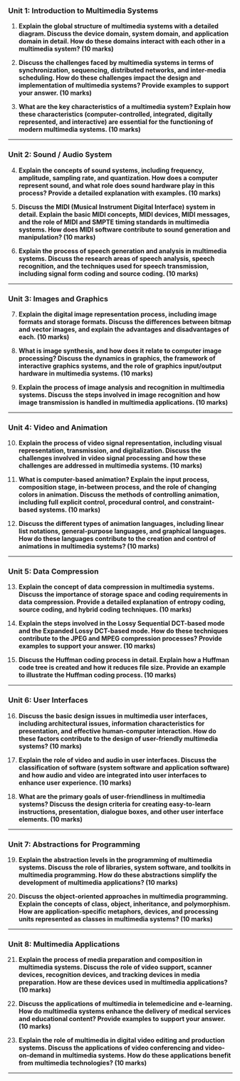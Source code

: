 ### **Unit 1: Introduction to Multimedia Systems**
1. **Explain the global structure of multimedia systems with a detailed diagram. Discuss the device domain, system domain, and application domain in detail. How do these domains interact with each other in a multimedia system? (10 marks)**

2. **Discuss the challenges faced by multimedia systems in terms of synchronization, sequencing, distributed networks, and inter-media scheduling. How do these challenges impact the design and implementation of multimedia systems? Provide examples to support your answer. (10 marks)**

3. **What are the key characteristics of a multimedia system? Explain how these characteristics (computer-controlled, integrated, digitally represented, and interactive) are essential for the functioning of modern multimedia systems. (10 marks)**

---

### **Unit 2: Sound / Audio System**
4. **Explain the concepts of sound systems, including frequency, amplitude, sampling rate, and quantization. How does a computer represent sound, and what role does sound hardware play in this process? Provide a detailed explanation with examples. (10 marks)**

5. **Discuss the MIDI (Musical Instrument Digital Interface) system in detail. Explain the basic MIDI concepts, MIDI devices, MIDI messages, and the role of MIDI and SMPTE timing standards in multimedia systems. How does MIDI software contribute to sound generation and manipulation? (10 marks)**

6. **Explain the process of speech generation and analysis in multimedia systems. Discuss the research areas of speech analysis, speech recognition, and the techniques used for speech transmission, including signal form coding and source coding. (10 marks)**

---

### **Unit 3: Images and Graphics**
7. **Explain the digital image representation process, including image formats and storage formats. Discuss the differences between bitmap and vector images, and explain the advantages and disadvantages of each. (10 marks)**

8. **What is image synthesis, and how does it relate to computer image processing? Discuss the dynamics in graphics, the framework of interactive graphics systems, and the role of graphics input/output hardware in multimedia systems. (10 marks)**

9. **Explain the process of image analysis and recognition in multimedia systems. Discuss the steps involved in image recognition and how image transmission is handled in multimedia applications. (10 marks)**

---

### **Unit 4: Video and Animation**
10. **Explain the process of video signal representation, including visual representation, transmission, and digitalization. Discuss the challenges involved in video signal processing and how these challenges are addressed in multimedia systems. (10 marks)**

11. **What is computer-based animation? Explain the input process, composition stage, in-between process, and the role of changing colors in animation. Discuss the methods of controlling animation, including full explicit control, procedural control, and constraint-based systems. (10 marks)**

12. **Discuss the different types of animation languages, including linear list notations, general-purpose languages, and graphical languages. How do these languages contribute to the creation and control of animations in multimedia systems? (10 marks)**

---

### **Unit 5: Data Compression**
13. **Explain the concept of data compression in multimedia systems. Discuss the importance of storage space and coding requirements in data compression. Provide a detailed explanation of entropy coding, source coding, and hybrid coding techniques. (10 marks)**

14. **Explain the steps involved in the Lossy Sequential DCT-based mode and the Expanded Lossy DCT-based mode. How do these techniques contribute to the JPEG and MPEG compression processes? Provide examples to support your answer. (10 marks)**

15. **Discuss the Huffman coding process in detail. Explain how a Huffman code tree is created and how it reduces file size. Provide an example to illustrate the Huffman coding process. (10 marks)**

---

### **Unit 6: User Interfaces**
16. **Discuss the basic design issues in multimedia user interfaces, including architectural issues, information characteristics for presentation, and effective human-computer interaction. How do these factors contribute to the design of user-friendly multimedia systems? (10 marks)**

17. **Explain the role of video and audio in user interfaces. Discuss the classification of software (system software and application software) and how audio and video are integrated into user interfaces to enhance user experience. (10 marks)**

18. **What are the primary goals of user-friendliness in multimedia systems? Discuss the design criteria for creating easy-to-learn instructions, presentation, dialogue boxes, and other user interface elements. (10 marks)**

---

### **Unit 7: Abstractions for Programming**
19. **Explain the abstraction levels in the programming of multimedia systems. Discuss the role of libraries, system software, and toolkits in multimedia programming. How do these abstractions simplify the development of multimedia applications? (10 marks)**

20. **Discuss the object-oriented approaches in multimedia programming. Explain the concepts of class, object, inheritance, and polymorphism. How are application-specific metaphors, devices, and processing units represented as classes in multimedia systems? (10 marks)**

---

### **Unit 8: Multimedia Applications**
21. **Explain the process of media preparation and composition in multimedia systems. Discuss the role of video support, scanner devices, recognition devices, and tracking devices in media preparation. How are these devices used in multimedia applications? (10 marks)**

22. **Discuss the applications of multimedia in telemedicine and e-learning. How do multimedia systems enhance the delivery of medical services and educational content? Provide examples to support your answer. (10 marks)**

23. **Explain the role of multimedia in digital video editing and production systems. Discuss the applications of video conferencing and video-on-demand in multimedia systems. How do these applications benefit from multimedia technologies? (10 marks)**

---
